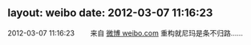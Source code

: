 layout: weibo
date: 2012-03-07 11:16:23
---
2012-03-07 11:16:23  &nbsp;&nbsp;&nbsp;&nbsp;&nbsp;&nbsp; 来自 <a href="http://weibo.com/" rel="nofollow">微博 weibo.com</a>
重构就尼玛是条不归路…… ​​​
